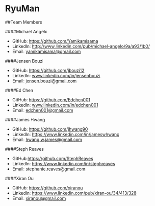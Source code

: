 # RyuMan


##Team Members

####Michael Angelo
* GitHub: https://github.com/Yamikamisama
* LinkedIn: http://www.linkedin.com/pub/michael-angelo/9a/a93/1b0/
* Email: yamikamisama@gmail.com

####Jensen Bouzi
* GitHub: https://github.com/jbouzi12
* LinkedIn: www.linkedin.com/in/jensenbouzi
* Email: jensen.bouzi@gmail.com

####Ed Chen
* GitHub: https://github.com/Edchen001
* LinkedIn: www.linkedin.com/in/edchen001
* Email: edchen001@gmail.com

####James Hwang
* GitHub: https://github.com/jhwang90
* LinkedIn: https://www.linkedin.com/in/jameswhwang
* Email: hwang.w.james@gmail.com

####Steph Reaves
* GitHub:https://github.com/StephReaves
* LinkedIn: https://www.linkedin.com/in/stephreaves
* Email: stephanie.reaves@gmail.com 

####Xiran Ou
* GitHub: https://github.com/xiranou
* LinkedIn: https://www.linkedin.com/pub/xiran-ou/34/413/328
* Email: xiranou@gmail.com
